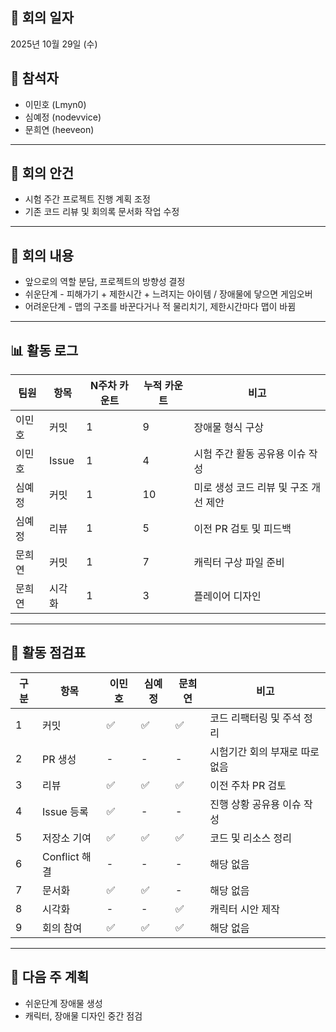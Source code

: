 ## 📅 회의 일자  
2025년 10월 29일 (수)  

## 👥 참석자
- 이민호 (Lmyn0)
- 심예정 (nodevvice)
- 문희연 (heeveon)

---

## 🧩 회의 안건
- 시험 주간 프로젝트 진행 계획 조정  
- 기존 코드 리뷰 및 회의록 문서화 작업 수정  

---

## 💬 회의 내용  
- 앞으로의 역할 분담, 프로젝트의 방향성 결정  
- 쉬운단계 - 피해가기 + 제한시간 + 느려지는 아이템 / 장애물에 닿으면 게임오버  
- 어려운단계 - 맵의 구조를 바꾼다거나 적 물리치기, 제한시간마다 맵이 바뀜  

---

## 📊 활동 로그

| 팀원 | 항목 | N주차 카운트 | 누적 카운트 | 비고 |
|------|------|----------------|----------------|------|
| 이민호 | 커밋 | 1 | 9 | 장애물 형식 구상 |
| 이민호 | Issue | 1 | 4 | 시험 주간 활동 공유용 이슈 작성 |
| 심예정 | 커밋 | 1 | 10 | 미로 생성 코드 리뷰 및 구조 개선 제안 |
| 심예정 | 리뷰 | 1 | 5 | 이전 PR 검토 및 피드백 |
| 문희연 | 커밋 | 1 | 7 | 캐릭터 구상 파일 준비 |
| 문희연 | 시각화 | 1 | 3 | 플레이어 디자인 |

---

## 🧾 활동 점검표

| 구분 | 항목 | 이민호 | 심예정 | 문희연 | 비고 |
|------|------|---------|----------|----------|------|
| 1 | 커밋 | ✅ | ✅ | ✅ | 코드 리팩터링 및 주석 정리 |
| 2 | PR 생성 | - | - | - | 시험기간 회의 부재로 따로 없음 |
| 3 | 리뷰 | ✅ | ✅ | ✅ | 이전 주차 PR 검토 |
| 4 | Issue 등록 | ✅ | - | - | 진행 상황 공유용 이슈 작성 |
| 5 | 저장소 기여 | ✅ | ✅ | ✅ | 코드 및 리소스 정리 |
| 6 | Conflict 해결 | - | - | - | 해당 없음 |
| 7 | 문서화 | ✅ | ✅ | - | 해당 없음 |
| 8 | 시각화 | - | - | ✅ | 캐릭터 시안 제작 |
| 9 | 회의 참여 | ✅ | ✅ | ✅ | 해당 없음 |

---

## 🧭 다음 주 계획  
- 쉬운단계 장애물 생성
- 캐릭터, 장애물 디자인 중간 점검  
